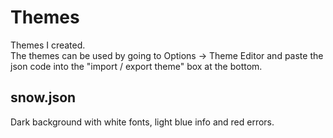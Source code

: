 # Themes

Themes I created.  
The themes can be used by going to Options -> Theme Editor and paste the json
code into the "import / export theme" box at the bottom.

## snow.json

Dark background with white fonts, light blue info and red errors.

